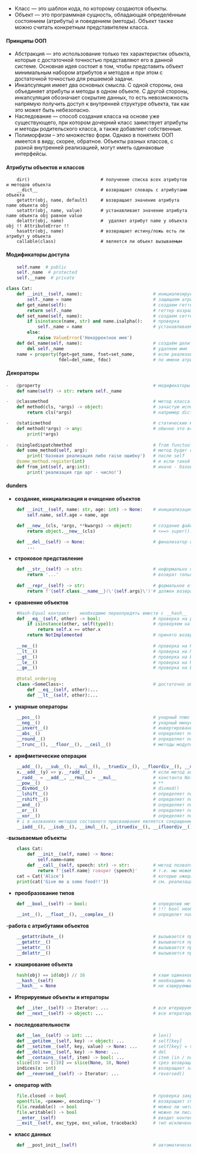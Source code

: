 - Класс — это шаблон кода, по которому создаются объекты. 
- Объект — это программная сущность, обладающая определённым состоянием (атрибуты) и поведением (методы). Объект также можно считать конкретным представителем класса.

#### Принципы ООП
- Абстракция — это использование только тех характеристик объекта, которые с достаточной точностью представляют его в данной системе. Основная идея состоит в том, чтобы представить объект минимальным набором атрибутов и методов и при этом с достаточной точностью для решаемой задачи.
- Инкапсуляция имеет два основных смысла. С одной стороны, она объединяет атрибуты и методы в одном объекте. С другой стороны, инкапсуляция обозначает сокрытие данных, то есть невозможность напрямую получить доступ к внутренней структуре объекта, так как это может быть небезопасно.
- Наследование — способ создания класса на основе уже существующего, при котором дочерний класс заимствует атрибуты и методы родительского класса, а также добавляет собственные.
- Полиморфизм – это множество форм. Однако в понятиях ООП имеется в виду, скорее, обратное. Объекты разных классов, с разной внутренней реализацией, могут иметь одинаковые интерфейсы. 

#### Атрибуты объектов и классов
```
    dir()                           # получение списка всех атрибутов и методов объекта
    __dict__                        # возвращает словарь с атрибутами объекта
    getattr(obj, name, default)     # возвращает значение атрибута name объекта obj
    setattr(obj, name, value)       # уcтанавливает значение атрибута name объекта obj равное value
    delattr(obj, name)              #  удаляет атрибут name у объекта obj !! AttributeError !!
    hasattr(obj, name)              # возвращает истину/ложь есть ли атрибут у объекта
    callable(class)                 # является ли объект вызываемым
```

#### Модификаторы доступа
```python
    self.name  # public
    self._name  # protected 
    self.__name  # private 

class Cat:
    def __init__(self, name):                           # инициализируем экземпляр
        self._name = name                               # защищаем атрибут
    def get_name(self):                                 # создаем геттер,
        return self._name                               # геттер возращает защищиенный атрибут
    def set_name(self, name):                           # создаем сеттер
        if isinstance(name, str) and name.isalpha():    # проверка
            self._name = name                           # устанавливаем новое значение защищенном атрибуту
        else:
            raise ValueError('Некорректное имя')
    def del_name(self, name):                           # создаём делитер
        del self._name                                  # удаляем имя
    name = property(fget=get_name, fset=set_name,       # если реализована функция property можно напрямую обпащаться к методам доступа
                    fdel=del_name, fdoc)                # по имени атрибута
```

#### Декораторы
```python
-   @property                                           # модификаторы доступа можно называть как и атрибут применив к ним декоратор
    def name(self) -> str: return self._name

-   @classmethod                                        # метод класса менять состояние конкретного объекта не может, доступ лишь к классу
    def method(cls, *args) -> object:                   # зачастую используют для создания нового экземпляра
        return cls(*args)                               # например dict.fromkeys

-   @staticmethod                                       # статические методы не могут изменять ни состояние объекта, ни состояние класса
    def method(*args) -> any:                           # обычно это вспомогательная функция, напрмер проверки валидности или расчётов
        print(*args)
        
-   @singledispatchmethod                               # from functools import singledispatchmethod, декортаор создан для перегрузки методов
    def some_method(self, arg):                         # метод будет срабатывать в зависимости от того какой тип у первого аргумента 
        print('базовая реализация либо raise ошибку')   # после self
    @some_method.register(int)                          # и если такой метод прописан будет производиться действие
    def from_int(self, arg:int):                        # иначе - базовая реализация
        print('реализация где арг - число!')
```

#### __dunders__
- __создание, инициализация и очищение объектов__
```python 
    def __init__(self, name: str, age: int) -> None:    # инициализация экземпляра объекта
        self.name, self.age = name, age

    def __new__(cls, *args, **kwargs) -> object:        # создание файла, возвращает экземпляр класса
        return object.__new__(cls)                      # <==> super().__new__(cls)     staticmethod!

    def __del__(self) -> None:                          # финализатор объекта
        ...
```

- __строковое представление__
```python
    def __str__(self) -> str:                           # неформально отображение объекта
        return '...'                                    # возврат только строки!
    
    def __repr__(self) -> str:                          # формальное отображение объекта
        return f'{self.class.__name__}(\'{self.args}\')'# должен возвращать строку, которую можно преобразовать обратно в объект с помощью функции eval().
```

- __сравнение объектов__
```python
    #Hash-Equal контракт    необходимо переопредять вместе с __hash__
    def __eq__(self, other) -> bool:                    # проверка на равенство
        if isinstance(other, self(type)):               # проверяем на соответсвтие классов
            return self.x == other.x
        return NotImplemented                           # принято возвращать константу если объекты имеют разные классы
    
    __ne__()                                            # проверка на НЕРАВЕНСТВО, можно не писать если есть __eq__
    __lt__()                                            # проверка на МЕНЬШЕ, можно не писать если есть __gt__
    __gt__()                                            # проверка на БОЛЬШЕ, можно не писать если есть __lt__
    __le__()                                            # проверка на МЕНЬШЕилиРАВНО, можно не писать если есть __ge__
    __ge__()                                            # проверка на БОЛЬШЕилиРАВНО, можно не писать если есть __le__
    
    @total_ordering                           
    class <SomeClass>:                                  # достаточно объявить лишь __eq__ и любой другой метод сравнения
        def __eq__(self, other):...
        def __lt__(self, other):...
```

- __унарные операторы__
```python
    __pos__()                                           # унарный плюс
    __neg__()                                           # унарный минус
    __invert__()                                        # инвертирование, только для int/bool !!! -(x + 1) !!!
    __abs__()                                           # определяет поведение для встроенной функции abs()
    __round__()                                         # определяет поведение для встроенной функции round(<some>: n)
    __trunc__(), __floor__(), __ceil__()                # методы модуля math
```

- __арифметические операции__
```python
    __add__(), __sub__(), __mul__(), __truediv__(), __floordiv__(), __mod__()       # соот-но +, -, *, /, //, %
    x.__add__(y) => y.__radd__(x)                       # если метод add у первого объекта не определен или возвращена 
    __radd__ = __add__, __rmul__ = __mul__              # константа NotImplemented вызывается radd у другого!
    __pow__()                                           # **
    __divmod__()                                        # divmod()
    __lshift__()                                        # определяет поведение для двоичного сдвига влево (оператор <<)
    __rshift__()                                        # определяет поведение для двоичного сдвига вправо (оператор >>)
    __and__()                                           # определяет поведение для двоичного И (оператор &)
    __or__()                                            # определяет поведение для двоичного ИЛИ (оператор |)
    __xor__()                                           # определяет поведение для двоичного XOR, (оператор ^)
    # i в названиях методов составного присваивания является сокращением слова inplace (на месте). !!!Возвращают себя!!!
    __iadd__(), __isub__(), __imul__(), __itruediv__(), __ifloordiv__(), __imod__() # соот-но +=, -=, *=, /=, //=, %=
```

-__вызываемые объекты__
```python
    class Cat:
        def __init__(self, name) -> None:
            self.name=name
        def __call__(self, speech: str) -> str:         # метод позволяет экземплярам класса вести себя так, как будто они функции, необходим для декорирования
            return f'{self.name} говорит {speech}'      # т.е. мы можем вызывать их, передавать их в функции, 
    cat = Cat('Alice')                                  # которые ожидают в качестве аргумента функцию,
    print(cat('Give me a some food!!'))                 # см. реализации
```

- __преобразование типов__
```python
    def __bool__(self) -> bool:                         # определив метод мы определяем какие экземпляры считаем истинными, а какие ложными
                                                        # !!! bool необходима при проверке на истинность при помощи усл.оператора if, all(), any() !!!
    __int__(), __float__(), __complex__()               # определет поведение функций, возвращает значение соот-ее преобразованному типу
```

-__работа с атрибутами объектов__
```python
    __getattribute__()                                  # вызывается при обращении к любому атрибуту
    __getattr__()                                       # вызывается при обращении к несуществующему атрибуту
    __setattr__()                                       # вызывается при установке атрибута или изменении его значения
    __delattr__()                                       # вызывается при удалении любого атрибута
```

- __хэширование объекта__
```python
    hash(obj) == id(obj) // 16                          # хэши одинаковых объектов равны    Hash-Equal контракт
    __hash__(self)                                      # необходимо переопредять вместе с __eq__, если класс неизменяем
    __hash__ = None                                     # не хэшируемый класс
```

- __Итерируемые объекты и итераторы__
```python
    def __iter__(self) -> Iterator: ...                 # все итерируемые объекты должны иметь данный метод
    def __next__(self) -> object: ...                   # все итераторы имеют этот метод
```

- __последовательности__
```python
    def __len__(self) -> int: ...                       # len()
    def __getitem__(self, key) -> object: ...           # self[key]
    def __setitem__(self, key, value) -> None: ...      # self[key] = value
    def __delitem__(self, key) -> None: ...             # del
    def __contains__(self, item) -> bool: ...           # item (in / not in) self
    slice(10) == [:10] == slice(None, 10, None)         # срез возвращает новый экземпляр этого же объекта
    indices(x: int)                                     # возвращает заполненный срез в зависимотси от переданной длинны
    def __reversed__(self) -> Iterator: ...             # reversed()
```

- __оператор with__
```python
    file.closed -> bool                                 # проверка закрыт ли файл
    open(file, <режим>, encoding='')                    # возвращает специальный файловый объект (тип TextIOWrapper)
    file.readable() -> bool                             # можно ли читать файл  
    file.writable() -> bool                             # можно ли писать в файл
    __enter__(self)                                     # вводит контекст и может вернуть объект
    __exit__(self, exc_type, exc_value, traceback)      # тип исключения, объект исключения, информация о трассировке, если хотим подавить ошибку: if isinstance(exc_value, IndexError): return True
```

- __класс данных__
```python
    def __post_init__(self)                             # автоматически вызывается после метода __init__(), можно работать с атрибутами
```